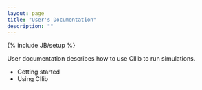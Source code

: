 ```yaml
---
layout: page
title: "User's Documentation"
description: ""
---
```

{% include JB/setup %}

User documentation describes how to use CIlib to run simulations.

- Getting started
- Using CIlib

